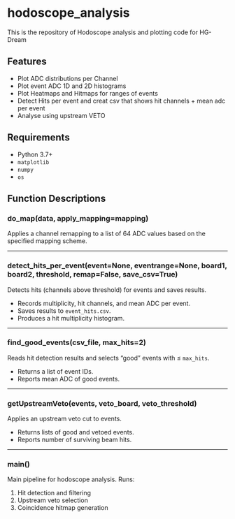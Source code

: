 # hodoscope_analysis
This is the repository of Hodoscope analysis and plotting code for HG-Dream 
## Features

- Plot ADC distributions per Channel
- Plot event ADC 1D and 2D histograms
- Plot Heatmaps and Hitmaps for ranges of events
- Detect Hits per event and creat csv that shows hit channels + mean adc per event
- Analyse using upstream VETO 
## Requirements

- Python 3.7+
- `matplotlib`
- `numpy`
- `os`
## Function Descriptions

### do_map(data, apply_mapping=mapping)
Applies a channel remapping to a list of 64 ADC values based on the specified mapping scheme.

---


### detect_hits_per_event(event=None, eventrange=None, board1, board2, threshold, remap=False, save_csv=True)
Detects hits (channels above threshold) for events and saves results.  
- Records multiplicity, hit channels, and mean ADC per event.  
- Saves results to `event_hits.csv`.  
- Produces a hit multiplicity histogram.

---

### find_good_events(csv_file, max_hits=2)
Reads hit detection results and selects “good” events with ≤ `max_hits`.  
- Returns a list of event IDs.  
- Reports mean ADC of good events.

---

### getUpstreamVeto(events, veto_board, veto_threshold)
Applies an upstream veto cut to events.  
- Returns lists of good and vetoed events.  
- Reports number of surviving beam hits.

---

### main()
Main pipeline for hodoscope analysis. Runs:  
1. Hit detection and filtering  
2. Upstream veto selection 
4. Coincidence hitmap generation  
